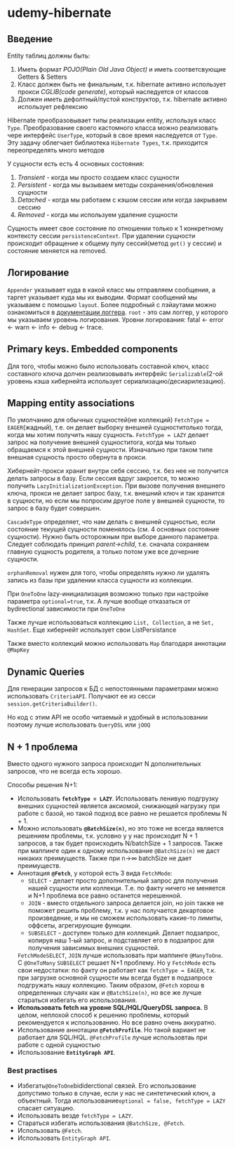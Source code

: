 # udemy-hibernate

## Введение
Entity таблиц должны быть:
1. Иметь формат _POJO(Plain Old Java Object)_ и иметь соответсвующие Getters & Setters
2. Класс должен быть не финальным, т.к. hibernate активно использует прокси _CGLIB(code generate)_, который наследуется 
от классов
3. Должен иметь дефолтный/пустой конструктор, т.к. hibernate активно использует рефлексию

Hibernate преобразовывает типы реализации entity, используя класс <code>Type</code>. Преобразование своего
кастомного класса можно реализовать чере интерфейс <code>UserType</code>, который в свое время наследуется от
<code>Type</code>. Эту задачу облегчает библиотека <code>Hibernate Types</code>,
т.к. приходится переопределять много методов
<p>У сущности есть есть 4 основных состояния:</p>

1. <i>Transient</i> - когда мы просто создаем класс сущности
2. <i>Persistent</i> - когда мы вызываем методы сохранения/обновления сущности
3. <i>Detached</i> - когда мы работаем с кэшом сессии или когда закрываем сессию
4. <i>Removed</i> - когда мы используем удаление сущности

Сущность имеет свое состояние по отношении только к 1 конкретному контексту сессии `persistenceContext`.
При удалении сущности происходит обращение к общему пулу сессий(метод `get()` у сессии) и состояние меняется на removed.

## Логирование
`Appender` указывает куда в какой класс мы отправляем сообщения, а таргет указывает куда мы их выводим. Формат сообщений
мы указываем с помошью `layout`. Более подробный с лэйаутами можно ознакомиться в 
[документации логгера](https://logging.apache.org/log4j/1.2/apidocs/org/apache/log4j/PatternLayout.html).
`root` - это сам логгер, у которого мы указываем уровень логирования.
Уровни логирования: fatal <- error <- warn <- info <- debug <- trace.

## Primary keys. Embedded components
Для того, чтобы можно было использовать составной ключ, класс составного ключа долчен реализовывать интерфейс
`Serializable`(2-ой уровень кэша хибернейта использует сериализацию/десиарилезацию).

## Mapping entity associations

<p>По умолчанию для обычных сущностей(не коллекций) <code>FetchType = EAGER</code>(жадный), т.е. он делает выборку 
внешней сущноститолько тогда, когда мы хотим получить нашу сущность. <code>FetchType = LAZY</code> делает запрос на 
получение внешней сущноститога, когда мы только обращаемся к этой внешней сущности. Изначально при таком типе внешная 
сущность просто обернута в прокси.</p>

<p>Хибернейт-прокси хранит внутри себя сессию, т.к. без нее не получится делать запросы в базу. Если сессия вдруг
закроется, то можно получить <code>LazyInitializationException</code>. При вызове получения внешнего ключа, прокси не
делает запрос базу, т.к. внешний ключ и так хранится в сущности, но если мы попросим другое поле у внешней сущности, то
запрос в базу будет совершен.</p>

<p> <code>CascadeType</code> определяет, что нам делать с внешней сущностью, если состояние текущей сущности поменялось
(см. 4 основных состояние сущности). Нужно быть осторожным при выборе данного параметра. Следует соблюдать принцип
<i>parent->child</i>, т.е. сначала сохраняем главную сущность родителя, а только потом уже все дочерние сущности.</p>

<p> <code>orphanRemoval</code> нужен для того, чтобы определять нужно ли удалять запись из базы при удалении класса
сущности из коллекции.</p>

<p>При <code>OneToOne</code> lazy-инициализация возможно только при настройке параметра <code>optional=true</code>, т.к.
А лучше вообще отказаться от bydirectional зависимости при <code>OneToOne</code></p>
<p>Также лучше использоваться коллекцию <code>List, Collection</code>, а не <code>Set, HashSet</code>. Еще хибернейт
использует свои ListPersistance</p>
<p>Также вместо коллекций можно использовать <code>Map</code> благодаря аннотации <code>@MapKey</code></p>

## Dynamic Queries
<p>Для генерации запросов к БД с непостоянными параметрами можно использовать <code>CriteriaAPI</code>. Получают ее из
сесси <code>session.getCriteriaBuilder()</code>.</p>
<p>Но код с этим API не особо читаемый и удобный в использовании поэтому лучше использовать <code>QueryDSL</code> или 
<code>jOOQ</code></p>

## N + 1 проблема
<p>Вместо одного нужного запроса происходит N дополнительных запросов, что не всегда есть хорошо.</p>
<p>Способы решения N+1:</p>
<ul>
    <li>Использовать <code><b>fetchType = LAZY</b></code>. Использовать ленивую подгрузку внешних сущностей является
    аксиомой, снижающей нагрузку при работе с базой, но такой подход все равно не решается проблемы N + 1.</li>
    <li>Можно использовать <code><b>@BatchSize(n)</b></code>, но это тоже не всегда является решением проблемы, т.к. 
    условно у у нас происходит N + 1 запросов, а так будет происходить N/batchSize + 1 запросов. Также при маппинге один
    к одному использование <code>@BatchSize(n)</code> не даст никаких преимуществ. Также при n->∞ batchSize не дает
    преимуществ.</li>
    <li>Аннотация <code><b>@Fetch</b></code>, у которой есть 3 вида <code>FetchMode</code>:
        <ul>
            <li><code>SELECT</code> - делает просто дополнительный запрос для получения нашей сущности или коллекци. 
            Т.е. по факту ничего не меняется и N+1 проблема все равно останется нерешенной.</li>
            <li><code>JOIN</code> - вместо отдельного запроса делается join, но join также не поможет решить проблему,
            т.к. у нас получается декартовое произведение, и мы не сможем использовать какие-то лимиты, оффсеты, 
            агрегирующие функции.</li>
            <li><code>SUBSELECT</code> - доступен только для коллекций. Делает подзапрос, копируя наш 1-ый запрос, и
            подставляет его в подзапрос для получения зависимых внешних сущностей.</li>
        </ul>
    <code>FetchMode</code><code>SELECT</code>, <code>JOIN</code> лучше использовать при маппинге
    <code>@ManyToOne</code>. С <code>@OneToMany</code> <code>SUBSELECT</code> решает N+1 проблему. Но у 
    <code>FetchMode</code> есть свои недостатки: по факту он работает как <code>fetchType = EAGER</code>, т.к. при 
    загрузке основной сущности мы всегда будет в подзапросе подгружать нашу коллекцию. Таким образом, 
    <code>@Fetch</code> хорош в определенных случаях как и <code>@BatchSize(n)</code>, но все же лучше стараться 
    избегать его использования.</li>
    <li><b>Использовать fetch на уровне SQL/HQL/QueryDSL запроса.</b> В целом, неплохой способ к решению проблемы, 
    который рекомендуется к использованию. Но все равно очень аккуратно.</li>
    <li>Использование аннотации <code><b>@FetchProfile</b></code>. Но такой вариант не работает для SQL/HQL. 
    <code>@FetchProfile</code> лучше использовтаь при работе с одной сущностью</li>
    <li>Использование <code><b>EntityGraph API</b></code>. </li>
</ul>

### Best practises
<ul>
    <li>Избегать<code>@OneToOne</code>bididerctional связей. Его использование допустимо только в случае, если у нас не 
    синтетический ключ, а объектный. Тогда использование<code>optional = false, fetchType = LAZY</code>
    спасает ситуацию.</li>
    <li>Использовать везде <code>fetchType = LAZY</code>.</li>
    <li>Стараться избегать использования <code>@BatchSize, @Fetch</code>.</li>
    <li>Использовать <code>@Fetch</code>.</li>
    <li>Использовать <code>EntityGraph API</code>.</li>
</ul>